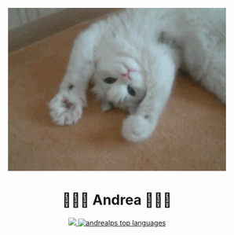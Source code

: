 <p align="center">
  <a href="https://media.giphy.com/media/cBncDNrdxga2I/giphy.gif">
    <img alt="hello image" src="./hello.gif"/>
  </a>
</p>

<h1 align="center">💖✨🌸 Andrea 🌸✨💖</h1>

<p align="center">
  <a href="https://github-readme-stats.vercel.app/api?username=andrealps&show_icons=true&theme=omni&include_all_commits=true&count_private=true%22">
    <img src="https://github-readme-stats.vercel.app/api?username=andrealps&show_icons=true&theme=omni&include_all_commits=true&count_private=true%22" width="357"/>
  </a>
  <a href="https://github-readme-stats.vercel.app/api/top-langs/?username=andrealps&layout=compact&theme=omni">
    <img src="https://github-readme-stats.vercel.app/api/top-langs/?username=andrealps&layout=compact&theme=omni" alt="andrealps top languages" width="300"/>
  </a>
</p>

<!--
**andrealps/andrealps** is a ✨ _special_ ✨ repository because its `README.md` (this file) appears on your GitHub profile.

Here are some ideas to get you started:

- 🔭 I’m currently working on ...
- 🌱 I’m currently learning ...
- 👯 I’m looking to collaborate on ...
- 🤔 I’m looking for help with ...
- 💬 Ask me about ...
- 📫 How to reach me: ...
- 😄 Pronouns: ...
- ⚡ Fun fact: ...
-->
